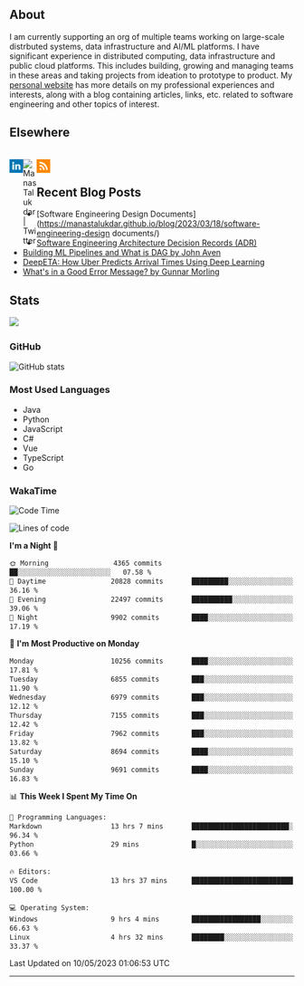 ## About

I am currently supporting an org of multiple teams working on large-scale distrbuted systems, data infrastructure and AI/ML platforms. I have significant experience in distributed computing, data infrastructure and public cloud platforms. This includes building, growing and managing teams in these areas and taking projects from ideation to prototype to product. My [personal website](https://manastalukdar.github.io/) has more details on my professional experiences and interests, along with a blog containing articles, links, etc. related to software engineering and other topics of interest.

## Elsewhere

</br>

<a href="https://www.linkedin.com/in/manastalukdar" target="_blank">
  <img align="left" alt="Manas Talukdar | Linkedin" width="24px" src="https://raw.githubusercontent.com/edent/SuperTinyIcons/master/images/svg/linkedin.svg" />
</a>
<a href="https://www.twitter.com/manastalukdar" target="_blank">
  <img align="left" alt="Manas Talukdar | Twitter" width="24px" src="https://github.com/TheDudeThatCode/TheDudeThatCode/blob/master/Assets/Twitter.svg" />
</a>
<a href="https://manastalukdar.github.io/" target="_blank">
  <img align="left" alt="Manas Talukdar | Website" width="24px" src="https://github.com/edent/SuperTinyIcons/blob/master/images/svg/rss.svg" />
</a>

</br>

## Recent Blog Posts

<!-- BLOG:START -->
- [Software Engineering Design Documents](https://manastalukdar.github.io/blog/2023/03/18/software-engineering-design documents/)
- [Software Engineering Architecture Decision Records &lpar;ADR&rpar;](https://manastalukdar.github.io/blog/2023/03/18/software-engineering-architecture-decision-records/)
- [Building ML Pipelines and What is DAG by John Aven](https://manastalukdar.github.io/blog/2022/03/21/building-ml-pipelines-dag/)
- [DeepETA: How Uber Predicts Arrival Times Using Deep Learning](https://manastalukdar.github.io/blog/2022/03/21/deepeta-uber-predicts-arrival-times-deep-learning/)
- [What&#39;s in a Good Error Message? by Gunnar Morling](https://manastalukdar.github.io/blog/2022/02/11/good-error-message-gunnar-morling/)
<!-- BLOG:END -->

## Stats

![](https://komarev.com/ghpvc/?username=manastalukdar)

### GitHub

![GitHub stats](https://github-readme-stats.vercel.app/api?username=manastalukdar&show_icons=true&hide_border=true&hide_rank=true&hide_title=true&icon_color=79ff97&text_color=cecac3&bg_color=4d4b4b)

### Most Used Languages

- Java
- Python
- JavaScript
- C#
- Vue
- TypeScript
- Go

<!--
![Top Langs](https://github-readme-stats.vercel.app/api/top-langs/?username=manastalukdar&layout=compact&hide_border=true&hide_title=true&icon_color=79ff97&text_color=cecac3&bg_color=4d4b4b)
-->

### WakaTime

<!--START_SECTION:waka-->
![Code Time](http://img.shields.io/badge/Code%20Time-3%2C582%20hrs%2035%20mins-blue)

![Lines of code](https://img.shields.io/badge/From%20Hello%20World%20I%27ve%20Written-18.7%20million%20lines%20of%20code-blue)

**I'm a Night 🦉** 

```text
🌞 Morning                4365 commits        ██░░░░░░░░░░░░░░░░░░░░░░░   07.58 % 
🌆 Daytime                20828 commits       █████████░░░░░░░░░░░░░░░░   36.16 % 
🌃 Evening                22497 commits       ██████████░░░░░░░░░░░░░░░   39.06 % 
🌙 Night                  9902 commits        ████░░░░░░░░░░░░░░░░░░░░░   17.19 % 
```
📅 **I'm Most Productive on Monday** 

```text
Monday                   10256 commits       ████░░░░░░░░░░░░░░░░░░░░░   17.81 % 
Tuesday                  6855 commits        ███░░░░░░░░░░░░░░░░░░░░░░   11.90 % 
Wednesday                6979 commits        ███░░░░░░░░░░░░░░░░░░░░░░   12.12 % 
Thursday                 7155 commits        ███░░░░░░░░░░░░░░░░░░░░░░   12.42 % 
Friday                   7962 commits        ███░░░░░░░░░░░░░░░░░░░░░░   13.82 % 
Saturday                 8694 commits        ████░░░░░░░░░░░░░░░░░░░░░   15.10 % 
Sunday                   9691 commits        ████░░░░░░░░░░░░░░░░░░░░░   16.83 % 
```


📊 **This Week I Spent My Time On** 

```text
💬 Programming Languages: 
Markdown                 13 hrs 7 mins       ████████████████████████░   96.34 % 
Python                   29 mins             █░░░░░░░░░░░░░░░░░░░░░░░░   03.66 % 

🔥 Editors: 
VS Code                  13 hrs 37 mins      █████████████████████████   100.00 % 

💻 Operating System: 
Windows                  9 hrs 4 mins        █████████████████░░░░░░░░   66.63 % 
Linux                    4 hrs 32 mins       ████████░░░░░░░░░░░░░░░░░   33.37 % 
```


 Last Updated on 10/05/2023 01:06:53 UTC
<!--END_SECTION:waka-->

---

<!--

**manastalukdar/manastalukdar** is a ✨ _special_ ✨ repository because its `README.md` (this file) appears on your GitHub profile.

Here are some ideas to get you started:

- 🔭 I’m currently working on ...
- 🌱 I’m currently learning ...
- 👯 I’m looking to collaborate on ...
- 🤔 I’m looking for help with ...
- 💬 Ask me about ...
- 📫 How to reach me: ...
- 😄 Pronouns: ...
- ⚡ Fun fact: ...
-->
